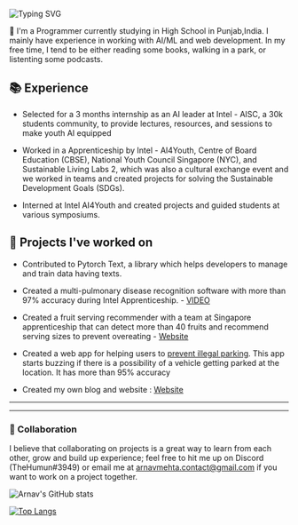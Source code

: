 ![Typing SVG](https://readme-typing-svg.herokuapp.com?font=Arial&size=32&color=FFFFFF&lines=Hi+there!+I'm+Arnav+Mehta.+🚀)

👋 I'm a Programmer currently studying in High School in Punjab,India. I mainly have experience in working with AI/ML and web development. In my free time, I tend to be either reading some books, walking in a park, or listenting some podcasts.

<!-- ## 🏆 Achievements

- Received Honor Roll of Distinction (top 1%) for the American Mathematics Competition 8 and the Certificate of Achievement for AMC10
- First place in Singapore for
  - BEBRAS International Challenge on Informatics and Computational Thinking (BEBRAS)
  - Design Thinking with Robotics and Computational Thinking International Competition Finals (DrCT)
  - Singapore Math Global Assessments Final (SINGA) -->

## 📚 Experience

- Selected for a 3 months internship as an AI leader at Intel - AISC, a 30k students community, to provide lectures, resources, and sessions to make youth AI equipped 

- Worked in a Apprenticeship by Intel - AI4Youth, Centre of Board Education (CBSE), National Youth Council Singapore (NYC), and Sustainable Living Labs 2, which was also a cultural exchange event and we worked in teams and created projects for solving the Sustainable Development Goals (SDGs). 

- Interned at Intel AI4Youth and created projects and guided students at various symposiums.





## 🚢 Projects I've worked on

- Contributed to Pytorch Text, a library which helps developers to manage and train data having texts.

- Created a multi-pulmonary disease recognition software with more than 97% accuracy during Intel Apprenticeship. - [VIDEO](https://www.youtube.com/watch?v=qP5TTEsOGTw&t=18s)


- Created a fruit serving recommender with a team at Singapore apprenticeship that can detect more than 40 fruits and recommend serving sizes to prevent overeating - [Website](https://sites.google.com/view/aicreepers/home)

- Created a web app for helping users to [prevent illegal parking](https://illegalparkingbuzzer.netlify.app/). This app starts buzzing if there is a possibility of a vehicle getting parked at the location. It has more than 95% accuracy

- Created my own blog and website : [Website](https://arnavblog.netlify.app)


<!-- 
## 👨‍🎓 Education

### Stamford American International School, Singapore: Jan 2018 - Jun 2026

Activities and societies: Hack Club, Jazz band, Peer Tutoring, Speak Up Stamford, Swimming

- Honor roll (6th, 7th, 8th)
- Subject awards (awarded to 2 students each year)
  - MYP Mathematics (6th, 7th, 8th)
  - MYP Spanish Language Acquisition (6th)
  - Outstanding Contribution to Service award (8th)
- Elected as an advisory representative; subsequently elected into the Student Council (8th)
- Designed the yearbook cover for middle school (8th) -->

<hr />
 
<!-- ### 🌐 Things I work with -->
<!-- 
![Figma](https://img.shields.io/badge/figma-%23F24E1E.svg?style=for-the-badge&logo=figma&logoColor=white)
![HTML5](https://img.shields.io/badge/html5-%23E34F26.svg?style=for-the-badge&logo=html5&logoColor=white)
![Swift](https://img.shields.io/badge/swift-F54A2A?style=for-the-badge&logo=swift&logoColor=white)
![Java](https://img.shields.io/badge/java-%23ED8B00.svg?style=for-the-badge&logo=java&logoColor=white)
![NodeJS](https://img.shields.io/badge/node.js-6DA55F?style=for-the-badge&logo=node.js&logoColor=white)
![Canva](https://img.shields.io/badge/Canva-%2300C4CC.svg?style=for-the-badge&logo=Canva&logoColor=white)
![Chakra](https://img.shields.io/badge/chakra-%234ED1C5.svg?style=for-the-badge&logo=chakraui&logoColor=white)
![Yarn](https://img.shields.io/badge/yarn-%232C8EBB.svg?style=for-the-badge&logo=yarn&logoColor=white)
![Affinity Designer](https://img.shields.io/badge/affinity%20desginer-%231B72BE.svg?style=for-the-badge&logo=affinity-designer&logoColor=white)
![Visual Studio Code](https://img.shields.io/badge/Visual%20Studio%20Code-0078d7.svg?style=for-the-badge&logo=visual-studio-code&logoColor=white)
![Xcode](https://img.shields.io/badge/Xcode-007ACC?style=for-the-badge&logo=Xcode&logoColor=white)
![CSS3](https://img.shields.io/badge/css3-%231572B6.svg?style=for-the-badge&logo=css3&logoColor=white)
![C++](https://img.shields.io/badge/c++-%2300599C.svg?style=for-the-badge&logo=c%2B%2B&logoColor=white)
![Python](https://img.shields.io/badge/python-3670A0?style=for-the-badge&logo=python&logoColor=ffdd54)
![Replit](https://img.shields.io/badge/replit-667881?style=for-the-badge&logo=replit&logoColor=white)
![JavaScript](https://img.shields.io/badge/javascript-%23323330.svg?style=for-the-badge&logo=javascript&logoColor=%23F7DF1E)
![React](https://img.shields.io/badge/react-%2320232a.svg?style=for-the-badge&logo=react&logoColor=%2361DAFB)
![NPM](https://img.shields.io/badge/NPM-%23000000.svg?style=for-the-badge&logo=npm&logoColor=white)
![Next JS](https://img.shields.io/badge/Next-black?style=for-the-badge&logo=next.js&logoColor=white)
![Vercel](https://img.shields.io/badge/vercel-%23000000.svg?style=for-the-badge&logo=vercel&logoColor=white)  -->

<hr />

### 🤝 Collaboration

I believe that collaborating on projects is a great way to learn from each other, grow and build up experience; feel free to hit me up on Discord (TheHumun#3949) or email me at [arnavmehta.contact@gmail.com](mailto:arnavmehta.contact@gmail.com) if you want to work on a project together.
<!-- 
### 📢 Socials -->

![Arnav's GitHub stats](https://github-readme-stats.vercel.app/api?username=arnavmehta7&show_icons=true&theme=radical)


[![Top Langs](https://github-readme-stats.vercel.app/api/top-langs/?username=arnavmehta7&layout=compact)](https://github.com/anuraghazra/github-readme-stats)
